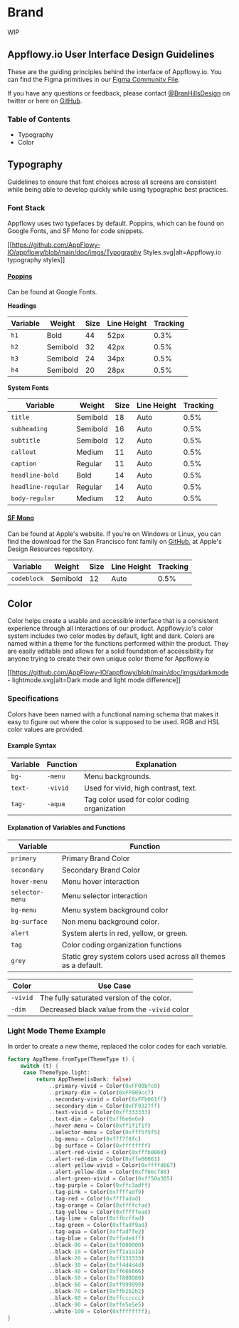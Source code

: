 # Brand

WIP

## Appflowy.io User Interface Design Guidelines

These are the guiding principles behind the interface of Appflowy.io. You can find the Figma primitives in our [Figma Community File](https://www.figma.com/community/file/1053741086081877521/Appflowy.io).

If you have any questions or feedback, please contact [@BranHillsDesign](https://twitter.com/branhillsdesign) on twitter or here on [GitHub](https://github.com/branhillsdesign).

### Table of Contents

* Typography
* Color

## Typography

Guidelines to ensure that font choices across all screens are consistent while being able to develop quickly while using typographic best practices.

### Font Stack

Appflowy uses two typefaces by default. Poppins, which can be found on Google Fonts, and SF Mono for code snippets.

\[\[https://github.com/AppFlowy-IO/appflowy/blob/main/doc/imgs/Typography Styles.svg|alt=Appflowy.io typography styles]]

#### [Poppins](https://fonts.google.com/specimen/Poppins#about)

Can be found at Google Fonts.

**Headings**

| Variable | Weight   | Size | Line Height | Tracking |
| -------- | -------- | ---- | ----------- | -------- |
| `h1`     | Bold     | 44   | 52px        | 0.3%     |
| `h2`     | Semibold | 32   | 42px        | 0.5%     |
| `h3`     | Semibold | 24   | 34px        | 0.5%     |
| `h4`     | Semibold | 20   | 28px        | 0.5%     |

**System Fonts**

| Variable           | Weight   | Size | Line Height | Tracking |
| ------------------ | -------- | ---- | ----------- | -------- |
| `title`            | Semibold | 18   | Auto        | 0.5%     |
| `subheading`       | Semibold | 16   | Auto        | 0.5%     |
| `subtitle`         | Semibold | 12   | Auto        | 0.5%     |
| `callout`          | Medium   | 11   | Auto        | 0.5%     |
| `caption`          | Regular  | 11   | Auto        | 0.5%     |
| `headline-bold`    | Bold     | 14   | Auto        | 0.5%     |
| `headline-regular` | Regular  | 14   | Auto        | 0.5%     |
| `body-regular`     | Medium   | 12   | Auto        | 0.5%     |

#### [SF Mono](https://developer.apple.com/fonts/)

Can be found at Apple's website. If you're on Windows or Linux, you can find the download for the San Francisco font family on [GitHub.](https://github.com/AppleDesignResources/SanFranciscoFont) at Apple's Design Resources repository.

| Variable    | Weight   | Size | Line Height | Tracking |
| ----------- | -------- | ---- | ----------- | -------- |
| `codeblock` | Semibold | 12   | Auto        | 0.5%     |

## Color

Color helps create a usable and accessible interface that is a consistent experience through all interactions of our product. Appflowy.io's color system includes two color modes by default, light and dark. Colors are named within a theme for the functions performed within the product. They are easily editable and allows for a solid foundation of accessibility for anyone trying to create their own unique color theme for Appflowy.io

\[\[https://github.com/AppFlowy-IO/appflowy/blob/main/doc/imgs/darkmode - lightmode.svg|alt=Dark mode and light mode difference]]

### Specifications

Colors have been named with a functional naming schema that makes it easy to figure out where the color is supposed to be used. RGB and HSL color values are provided.

#### Example Syntax

| Variable | Function | Explanation                                  |
| -------- | -------- | -------------------------------------------- |
| `bg-`    | `-menu`  | Menu backgrounds.                            |
| `text-`  | `-vivid` | Used for vivid, high contrast, text.         |
| `tag-`   | `-aqua`  | Tag color used for color coding organization |

#### Explanation of Variables and Functions

| Variable        | Function                                                       |
| --------------- | -------------------------------------------------------------- |
| `primary`       | Primary Brand Color                                            |
| `secondary`     | Secondary Brand Color                                          |
| `hover-menu`    | Menu hover interaction                                         |
| `selector-menu` | Menu selector interaction                                      |
| `bg-menu`       | Menu system background color                                   |
| `bg-surface`    | Non menu background color.                                     |
| `alert`         | System alerts in red, yellow, or green.                        |
| `tag`           | Color coding organization functions                            |
| `grey`          | Static grey system colors used across all themes as a default. |

| Color    | Use Case                                      |
| -------- | --------------------------------------------- |
| `-vivid` | The fully saturated version of the color.     |
| `-dim`   | Decreased black value from the `-vivid` color |

### Light Mode Theme Example

In order to create a new theme, replaced the color codes for each variable.

```dart
factory AppTheme.fromType(ThemeType t) {
	switch (t) {
	 case ThemeType.light:
		 return AppTheme(isDark: false)
			 ..primary-vivid = Color(0xFF00bfc0)
			 ..primary-dim = Color(0xFF009cc7)
			 ..secondary-vivid = Color(0xFFb061ff)
			 ..secondary-dim = Color(0xFF9327ff)
			 ..text-vivid = Color(0xff333333)
			 ..text-dim = Color(0xff6e6e6e)
			 ..hover-menu = Color(0xff1f1f1f)
			 ..selector-menu = Color(0xfff5f5f5)
			 ..bg-menu = Color(0xfff7f8fc)
			 ..bg-surface = Color(0xffffffff)
			 ..alert-red-vivid = Color(0xfffb006d)
			 ..alert-red-dim = Color(0xffe00061)
			 ..alert-yellow-vivid = Color(0xffffd667)
			 ..alert-yellow-dim = Color(0xff66cf80)
			 ..alert-green-vivid = Color(0xff50a365)
			 ..tag-purple = Color(0xffc3adff)
			 ..tag-pink = Color(0xffffadf9)
			 ..tag-red = Color(0xffffadad)
			 ..tag-orange = Color(0xffffcfad)
			 ..tag-yellow = Color(0xfffffead)
			 ..tag-lime = Color(0xffbcffad)
			 ..tag-green = Color(0xffadf9ad)
			 ..tag-aqua = Color(0xffadffe2)
			 ..tag-blue = Color(0xffade4ff)
			 ..black-00 = Color(0xff000000)
			 ..black-10 = Color(0xff1a1a1a)
			 ..black-20 = Color(0xff333333)
			 ..black-30 = Color(0xff4d4d4d)
			 ..black-40 = Color(0xff666666)
			 ..black-50 = Color(0xff808080)
			 ..black-60 = Color(0xff999999)
			 ..black-70 = Color(0xffb2b2b2)
			 ..black-80 = Color(0xffcccccc)
			 ..black-90 = Color(0xffe5e5e5)
			 ..white-100 = Color(0xffffffff);
}
```
